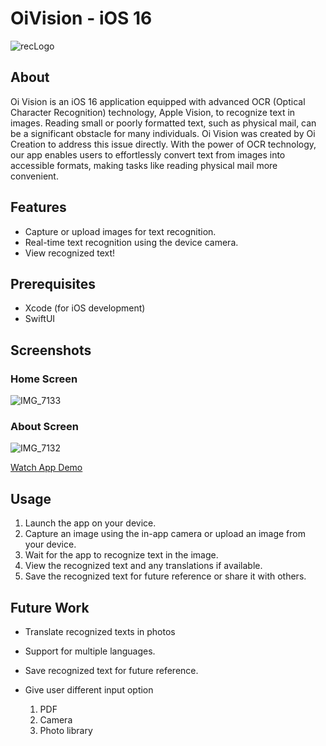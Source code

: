 # OiVision - iOS 16

![recLogo](https://github.com/pchoi63/OiVision-iOS/assets/110645615/935b8e9b-2f24-4c70-ad85-068db9248ae2)

## About
Oi Vision is an iOS 16 application equipped with advanced OCR (Optical Character Recognition) technology, Apple Vision, to recognize text in images.
Reading small or poorly formatted text, such as physical mail, can be a significant obstacle for many individuals. 
Oi Vision was created by Oi Creation to address this issue directly. 
With the power of OCR technology, our app enables users to effortlessly convert text from images into accessible formats, making tasks like reading physical mail more convenient.

## Features
- Capture or upload images for text recognition.
- Real-time text recognition using the device camera.
- View recognized text!

## Prerequisites
- Xcode (for iOS development)
- SwiftUI

## Screenshots
### Home Screen
![IMG_7133](https://github.com/pchoi63/OiVision-iOS/assets/110645615/681f34aa-1076-475d-9f4f-4cc92488e861)

### About Screen
![IMG_7132](https://github.com/pchoi63/OiVision-iOS/assets/110645615/0a5b3093-568b-49e5-9f3a-12f7c9422265)

[Watch App Demo](https://youtube.com/shorts/4Ho0qsuE4yI?feature=share)

## Usage
1. Launch the app on your device.
2. Capture an image using the in-app camera or upload an image from your device.
3. Wait for the app to recognize text in the image.
4. View the recognized text and any translations if available.
5. Save the recognized text for future reference or share it with others.

## Future Work
- Translate recognized texts in photos
- Support for multiple languages.
- Save recognized text for future reference.

- Give user different input option
  1. PDF
  2. Camera
  3. Photo library

